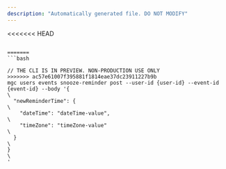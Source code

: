 ```yaml
---
description: "Automatically generated file. DO NOT MODIFY"
---
```


<<<<<<< HEAD
```cli

=======
```bash

// THE CLI IS IN PREVIEW. NON-PRODUCTION USE ONLY
>>>>>>> ac57e61007f395881f1814eae37dc23911227b9b
mgc users events snooze-reminder post --user-id {user-id} --event-id {event-id} --body '{\
  "newReminderTime": {\
    "dateTime": "dateTime-value",\
    "timeZone": "timeZone-value"\
  }\
}\
'

```